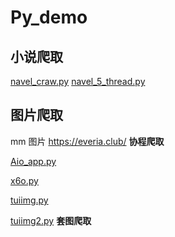 # Py_demo



## 小说爬取
[navel_craw.py](./navel_craw.py)
[navel_5_thread.py](./navel_5_thread.py)

## 图片爬取

mm 图片  https://everia.club/
**协程爬取**

[Aio_app.py](./Aio_app.py)

[x6o.py](./x6o.py)

[tuiimg.py](./tuiimg.py)

[tuiimg2.py](./tuiimg2.py) **套图爬取**
